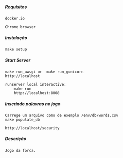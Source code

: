 
##### Requisitos

	docker.io

	Chrome browser


##### Instalação

	make setup


##### Start Server

	make run_uwsgi or  make run_gunicorn
	http://localhost

	runserver local interactive:
		make run
		http://localhost:8008


##### Inserindo palavras no jogo

	Carrege um arquivo como de exemplo /env/db/words.csv
	make populate_db

	http://localhost/security


##### Descrição

	Jogo da forca.
